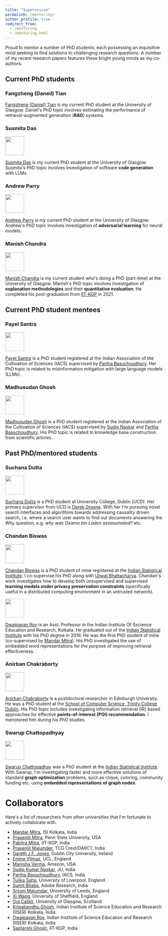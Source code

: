 ```yaml
---
title: "Supervision"
permalink: /mentoring/
author_profile: true
redirect_from:
  - /mentoring
  - /mentoring.html
---
```


Proud to mentor a number of PhD students, each possessing an inquisitive mind seeking to find solutions to challenging research questions. A number of my recent research papers features these bright young minds as my co-authors.

## Current PhD students

### Fangzheng (Daneil) Tian

[Fangzheng (Daniel) Tian](https://www.gla.ac.uk/schools/computing/staff/fangzhengtian/) is my current PhD student at the University of Glasgow. Daniel's PhD topic involves estimating the performance of retrieval-augmented generation (**RAG**) systems.


### Susmita Das
<img src="https://gdebasis.github.io/images/susmita.jpg" width="60">

[Susmita Das](https://www.linkedin.com/in/susmita-das-a33369140/?originalSubdomain=uk) is my current PhD student at the University of Glasgow. Susmita's PhD topic involves investigation of software **code generation** with LLMs. 


### Andrew Parry
<img src="https://gdebasis.github.io/images/andrew.jpeg" width="60">

[Andrew Parry](https://www.linkedin.com/in/andrew-parry-0b60611b9/?originalSubdomain=uk) is my current PhD student at the University of Glasgow. Andrew's PhD topic involves investigation of **adversarial learning** for neural models.

### Manish Chandra

<img src="https://gdebasis.github.io/images/manish.jpeg" width="60">

[Manish Chandra](https://scholar.google.co.in/citations?user=W2JbsRQAAAAJ&hl=en) is my current student who's doing a PhD (part-time) at the University of Glasgow. Manish's PhD topic involves investigation of **explanation methodologies** and their **quantitative evaluation**. He completed his post-graduation from [IIT-KGP](http://www.iitkgp.ac.in/) in 2021.


## Current PhD student mentees

### Payel Santra

<img src="https://gdebasis.github.io/images/payel.jpg" width="60">

[Payel Santra](https://www.linkedin.com/in/payel-santra-401b37232/?originalSubdomain=in) is a PhD student registered at the Indian Association of the Cultivation of Sciences (IACS) supervised by [Partha Basuchoudhury](http://iacs.res.in/faculty-profile.html?id=147). Her PhD topic is related to misinformation mitigation with large language models (LLMs).


### Madhusudan Ghosh

<img src="https://gdebasis.github.io/images/madhu.jpeg" width="60">

[Madhusudan Ghosh](https://www.linkedin.com/in/madhusudan-ghosh-217672124/) is a PhD student registered at the Indian Association of the Cultivation of Sciences (IACS) supervised by [Sudip Naskar](http://www.jaduniv.edu.in/profile.php?uid=1022) and [Partha Basuchoudhury](http://iacs.res.in/faculty-profile.html?id=147). His PhD topic is related to knowledge base construction from scientific articles.

## Past PhD/mentored students

### Suchana Dutta

<img src="https://gdebasis.github.io/images/suchana.jpg" width="60">

[Suchana Dutta](https://www.linkedin.com/in/suchana-datta-94ba942b/) is a PhD student at University College, Dublin (UCD). Her primary supervisor from UCD is [Derek Greene](http://derekgreene.com/).  With her I'm pursuing novel search interfaces and algorithms towards addressing causality driven search, i.e. where a search user wants to find out documents answering the *Why* question, e.g. *why was Osama bin Laden assassinated?* etc. 

### Chandan Biswas

<img src="https://gdebasis.github.io/images/chandan.jpg" width="60">

[Chandan Biswas](https://scholar.google.co.in/citations?user=W2JbsRQAAAAJ&hl=en) is a PhD student of mine registered at the [Indian Statistical Institute](https://www.isical.ac.in/). I co-supervise his PhD along with [Ujjwal Bhattacharya](https://www.isical.ac.in/~ujjwal/). Chandan's work investigates how to develop both unsupervised and supervised **learning models under privacy preservation constraints** (specifically useful in a distributed computing environment in an untrusted network).


<img src="https://gdebasis.github.io/images/doi.jpeg" width="60">

[Dwaipayan Roy](https://www.iiserkol.ac.in/web/en/people/faculty/cds/dwaipayan-roy/#gsc.tab=0) is an Asst. Professor in the Indian Institute Of Sscience Education and Research, Kolkata. He graduated out of the [Indian Statistical Institute](https://www.isical.ac.in/) with his PhD degree in 2019. He was the first PhD student of mine (co-supervised by [Mandar Mitra](https://www.isical.ac.in/~mandar/)). His PhD investigated the use of embedded word representations for the purpose of improving retrieval effectiveness.

<!-- ### Procheta Sen

<img src="https://gdebasis.github.io/images/procheta.jpg" width="60">

[Procheta Sen](https://procheta.github.io/sprocheta/index.html) is a lecturer in the University of Liverpool. I mentored her research durong her PhD studies at the [School of Computing, Dublin City University](https://www.computing.dcu.ie/), Dublin, Ireland. Her PhD supervisor was [Gareth J.F. Jones](https://www.computing.dcu.ie/~gjones/), who was also my PhD supervisor. In her PhD studies, she has investigated effective ways to model and evaluate **proactive information retrieval** (i.e. **zero-shot/few-shot** information retrieval). She is also interested in embedding algorithms and multi-objective neural learning.

-->

### Anirban Chakraborty

<img src="https://gdebasis.github.io/images/anirban.jpg" width="60">

[Anirban Chakraborty](https://www.scss.tcd.ie/~achakrab/) is a postdoctoral researcher in Edinburgh University. He was a PhD student at the [School of Computer Science, Trinity College Dublin](https://www.scss.tcd.ie/). His PhD topic includes investigating information retrieval (IR) based approaches for effective **points-of-interest (POI) recommendation**. I menotored him during his PhD studies.

### Swarup Chattopadhyay

<img src="https://gdebasis.github.io/images/swarup.jpg" width="60">

[Swarup Chattopadhay](https://scholar.google.co.in/citations?hl=en&user=7PI1amoAAAAJ) was a PhD student at the [Indian Statistical Institute](https://www.isical.ac.in/). With Swarup, I'm investigating faster and more effective solutions of standard **graph optimization** problems, such as clique, coloring, community funding etc. using **embedded representations of graph nodes**.

# Collaborators

Here's a list of researchers from other universities that I'm fortunate to actively collaborate with.

- [Mandar Mitra](https://www.isical.ac.in/mandar-mitra), ISI Kolkata, India
- [Prasenjit Mitra](https://scholar.google.com/citations?user=8PbgiPkAAAAJ&hl=en), Penn State University, USA
- [Pabitra Mitra](http://www.iitkgp.ac.in/department/CS/faculty/cs-pabitra), IIT-KGP, India
- [Prasenjit Majumder](https://www.tcgcrest.org/people/prof-prasenjit-majumder/), TCG Crest/DAIICT, India
- [Gareth J.F. Jones](https://computing.dcu.ie/~gjones/), Dublin City University, Ireland
- [Emine Yilmaz](https://sites.google.com/site/emineyilmaz/), UCL, England
- [Manisha Verma](https://www.linkedin.com/in/manisha-verma-94883343/), Amazon, USA
- [Sudip Kumar Naskar](http://www.jaduniv.edu.in/profile.php?uid=1022), JU, India
- [Partha Basuchoudhury](http://iacs.res.in/faculty-profile.html?id=147), IACS, India
- [Tulika Saha](https://www.liverpool.ac.uk/computer-science/staff/), University of Liverpool, England
- [Sumit Bhatia](https://www.linkedin.com/in/sumitonlinkedin/?originalSubdomain=in), Adobe Research, India
- [Srijoni Majumdar](https://www.linkedin.com/in/srijoni-majumdar-060a92120/), University of Leeds, England
- [Xi Wang](https://www.sheffield.ac.uk/cs/people/academic/xi-wang), University of Sheffield, England
- [Gul Calikli](https://www.gla.ac.uk/schools/computing/staff/handangulcalikli/), University of Glasgow, Scotland
- [Kripabandhu Ghosh](https://sites.google.com/view/kripabandhughosh-homepage/home), Indian Institute of Science Education and Research (IISER) Kolkata, India
- [Dwaipayan Roy](https://www.iiserkol.ac.in/web/en/people/faculty/cds/dwaipayan-roy/#gsc.tab=0), Indian Institute of Science Education and Research (IISER) Kolkata, India
- [Saptarshi Ghosh](https://sites.google.com/site/saptarshighosh/), IIT-KGP, India


